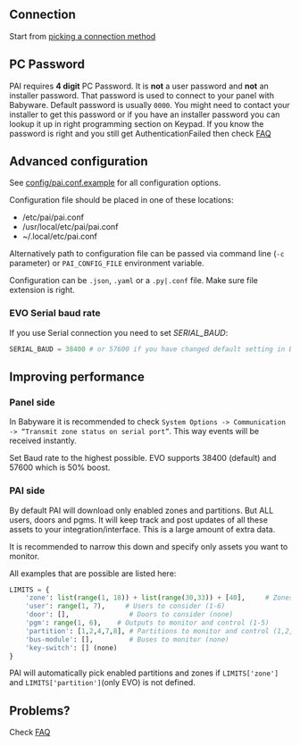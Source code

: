 ## Connection
Start from [picking a connection method](./Connection-methods)

## PC Password
PAI requires **4 digit** PC Password. It is **not** a user password and **not** an installer password. That password is used to connect to your panel with Babyware. Default password is usually `0000`. You might need to contact your installer to get this password or if you have an installer password you can lookup it up in right programming section on Keypad. If you know the password is right and you still get AuthenticationFailed then check [FAQ](./FAQ#authentication-failed-wrong-password)

## Advanced configuration
See [config/pai.conf.example](https://raw.githubusercontent.com/ParadoxAlarmInterface/pai/master/config/pai.conf.example) for all configuration options.

Configuration file should be placed in one of these locations:
  - /etc/pai/pai.conf
  - /usr/local/etc/pai/pai.conf
  - ~/.local/etc/pai.conf

Alternatively path to configuration file can be passed via command line (`-c` parameter) or `PAI_CONFIG_FILE` environment variable.

Configuration can be `.json`, `.yaml` or a `.py|.conf` file. Make sure file extension is right.

### EVO Serial baud rate
If you use Serial connection you need to set *SERIAL_BAUD*:
``` python
SERIAL_BAUD = 38400 # or 57600 if you have changed default setting in Babyware
```

## Improving performance
### Panel side
In Babyware it is recommended to check `System Options -> Communication -> “Transmit zone status on serial port”`. This way events will be received instantly.

Set Baud rate to the highest possible. EVO supports 38400 (default) and 57600 which is 50% boost.

### PAI side
By default PAI will download only enabled zones and partitions. But ALL users, doors and pgms. It will keep track and post updates of all these assets to your integration/interface. This is a large amount of extra data.

It is recommended to narrow this down and specify only assets you want to monitor.

All examples that are possible are listed here:
```python
LIMITS = {
    'zone': list(range(1, 18)) + list(range(30,33)) + [40],     # Zones to monitor and control (1-17,30-32,40)
    'user': range(1, 7),     # Users to consider (1-6)
    'door': [],               # Doors to consider (none)
    'pgm': range(1, 6),    # Outputs to monitor and control (1-5)
    'partition': [1,2,4,7,8], # Partitions to monitor and control (1,2,4,7,8)
    'bus-module': [],         # Buses to monitor (none)
    'key-switch': [] (none)
}
```

PAI will automatically pick enabled partitions and zones if `LIMITS['zone']` and `LIMITS['partition']`(only EVO) is not defined.

## Problems?
Check [FAQ](./FAQ)